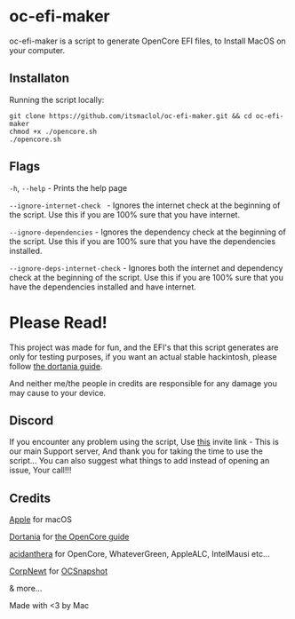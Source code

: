 # oc-efi-maker
oc-efi-maker is a script to generate OpenCore EFI files, to Install MacOS on your computer.
## Installaton
Running the script locally:
```
git clone https://github.com/itsmaclol/oc-efi-maker.git && cd oc-efi-maker
chmod +x ./opencore.sh
./opencore.sh
```
## Flags
`-h`, `--help` - Prints the help page

`--ignore-internet-check ` - Ignores the internet check at the beginning of the script. Use this if you are 100% sure that you have internet.

`--ignore-dependencies` - Ignores the dependency check at the beginning of the script. Use this if you are 100% sure that you have the dependencies installed.

`--ignore-deps-internet-check` - Ignores both the internet and dependency check at the beginning of the script. Use this if you are 100% sure that you have the dependencies installed and have internet.

# Please Read!
This project was made for fun, and the EFI's that this script generates are only for testing purposes, if you want an actual stable hackintosh, please follow [the dortania guide](https://dortania.github.io/OpenCore-Install-Guide).

And neither me/the people in credits are responsible for any damage you may cause to your device.

## Discord
If you encounter any problem using the script, Use [this](https://discord.gg/DKcuujJ6nt) invite link - This is our main Support server, And thank you for taking the time to use the script...
You can also suggest what things to add instead of opening an issue, Your call!!!

## Credits
[Apple](https://apple.com) for macOS

[Dortania](https://github.com/dortania) for [the OpenCore guide](https://dortania.github.io/OpenCore-Install-Guide)

[acidanthera](https://github.com/acidanthera) for OpenCore, WhateverGreen, AppleALC, IntelMausi etc...

[CorpNewt](https://github.com/corpnewt) for [OCSnapshot](https://github.com/corpnewt/OCSnapshot)

& more...

Made with <3 by Mac
